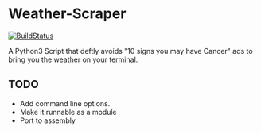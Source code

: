 Weather-Scraper
===============
[![BuildStatus](https://travis-ci.org/vmanapat/Weather-Scraper.svg?branch=master)](https://travis-ci.org/vmanapat/Weather-Scraper)

A Python3 Script that deftly avoids "10 signs you may have Cancer" ads to bring you the weather on your terminal.

TODO
----
* Add command line options. 
* Make it runnable as a module
* Port to assembly
